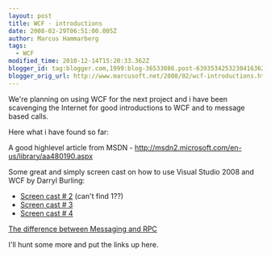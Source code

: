 ```yaml
---
layout: post
title: WCF - introductions
date: 2008-02-29T06:51:00.005Z
author: Marcus Hammarberg
tags:
  - WCF
modified_time: 2010-12-14T15:20:33.362Z
blogger_id: tag:blogger.com,1999:blog-36533086.post-6393534253230416362
blogger_orig_url: http://www.marcusoft.net/2008/02/wcf-introductions.html
---
```



We're
planning on using WCF for the next project and i have been scavenging
the Internet for good introductions to WCF and to message based calls.

Here what i have found so far:

A good highlevel article from MSDN -
<http://msdn2.microsoft.com/en-us/library/aa480190.aspx>

Some great and simply screen cast on how to use Visual Studio 2008 and
WCF by Darryl Burling:

- [Screen cast \# 2](http://burling.co.nz/MS/VS2008WCF.html) (can't
    find 1??)
- [Screen cast \# 3](http://burling.co.nz/MS/VS2008WCFWF.html)
- [Screen cast \# 4](http://burling.co.nz/MS/VS2008CAS.html)

[The difference between Messaging and
RPC](http://www2.sys-con.com/itsg/virtualcd/WebServices/archives/0304/melgar/index.html)

I'll hunt some more and put the links up here.
